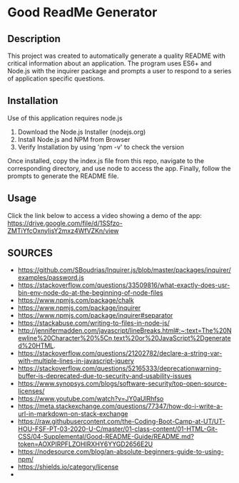 # Good ReadMe Generator

## Description

This project was created to automatically generate a quality README with critical information about an application.  The program uses ES6+ and Node.js with the inquirer package and prompts a user to respond to a series of application specific questions.


## Installation

Use of this application requires node.js

1. Download the Node.js Installer (nodejs.org)
2. Install Node.js and NPM from Browser
3. Verify Installation by using 'npm -v' to check the version

Once installed, copy the index.js file from this repo, navigate to the corresponding directory, and use node to access the app.  Finally, follow the prompts to generate the README file.


## Usage

Click the link below to access a video showing a demo of the app:
https://drive.google.com/file/d/1SSfzo-ZMTiYfcOxnyIisY2mxz4WfVZKn/view


## SOURCES

* https://github.com/SBoudrias/Inquirer.js/blob/master/packages/inquirer/examples/password.js
* https://stackoverflow.com/questions/33509816/what-exactly-does-usr-bin-env-node-do-at-the-beginning-of-node-files
* https://www.npmjs.com/package/chalk
* https://www.npmjs.com/package/inquirer
* https://www.npmjs.com/package/inquirer#separator
* https://stackabuse.com/writing-to-files-in-node-js/
* http://jennifermadden.com/javascript/lineBreaks.html#:~:text=The%20Newline%20Character%20%5Cn,text%20or%20JavaScript%2Dgenerated%20HTML.
* https://stackoverflow.com/questions/21202782/declare-a-string-var-with-multiple-lines-in-javascript-jquery
* https://stackoverflow.com/questions/52165333/deprecationwarning-buffer-is-deprecated-due-to-security-and-usability-issues
* https://www.synopsys.com/blogs/software-security/top-open-source-licenses/
* https://www.youtube.com/watch?v=JY0aUlRhfso
* https://meta.stackexchange.com/questions/77347/how-do-i-write-a-url-in-markdown-on-stack-exchange
* https://raw.githubusercontent.com/the-Coding-Boot-Camp-at-UT/UT-HOU-FSF-PT-03-2020-U-C/master/01-class-content/01-HTML-Git-CSS/04-Supplemental/Good-README-Guide/README.md?token=AOXPIRPFLZOHIRXHY6YYGD2656E2U
* https://nodesource.com/blog/an-absolute-beginners-guide-to-using-npm/
* https://shields.io/category/license
* 